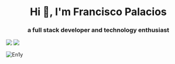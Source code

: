 <h1 align="center">Hi 👋, I'm Francisco Palacios</h1>
<h3 align="center">a full stack developer and technology enthusiast</h3>

<!-- - 👨‍💻 All of my projects are available at [pending](pending) -->


<!-- - 📫 How to reach me **palacios.francisco@outlook.com** -->



<!-- <p align="left"> -->
<!-- <a href="http://www.linkedin.com/in/francisco-palacios1989" target="blank"><img align="center" src="https://raw.githubusercontent.com/rahuldkjain/github-profile-readme-generator/master/src/images/icons/Social/linked-in-alt.svg" alt="" height="30" width="40" /></a> -->

<!-- </p> -->
[![](https://img.shields.io/badge/LinkedIn-Francisco-Palacios)](https://www.linkedin.com/in/francisco-palacios1989/)
[![](https://img.shields.io/badge/Outlook-palacios.francisco@outlook.com-red)](mailto:palacios.francisco@outlook.com)






![En1y](https://user-images.githubusercontent.com/53352272/134360357-d3b70bc8-de6c-4992-928a-ebe1049c79b6.gif)









